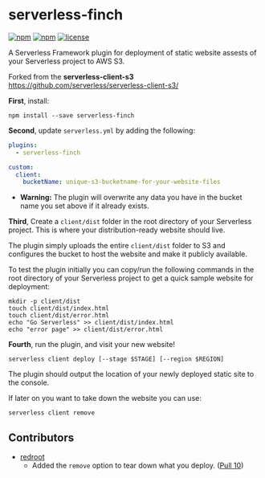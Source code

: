 # serverless-finch

[![npm](https://img.shields.io/npm/dm/serverless-finch.svg)](https://www.npmjs.com/package/serverless-finch)
[![npm](https://img.shields.io/npm/v/serverless-finch.svg)](https://www.npmjs.com/package/serverless-finch)
[![license](https://img.shields.io/github/license/fernando-mc/serverless-finch.svg)](https://github.com/fernando-mc/serverless-finch/blob/master/LICENSE)

A Serverless Framework plugin for deployment of static website assests of your Serverless project to AWS S3.

Forked from the **serverless-client-s3**
https://github.com/serverless/serverless-client-s3/

**First**, install:

```
npm install --save serverless-finch
```

**Second**, update `serverless.yml` by adding the following:

```yaml
plugins:
  - serverless-finch

custom:
  client:
    bucketName: unique-s3-bucketname-for-your-website-files
```

* **Warning:** The plugin will overwrite any data you have in the bucket name you set above if it already exists.


**Third**, Create a `client/dist` folder in the root directory of your Serverless project. This is where your distribution-ready website should live. 

The plugin simply uploads the entire `client/dist` folder to S3 and configures the bucket to host the website and make it publicly available.

To test the plugin initially you can copy/run the following commands in the root directory of your Serverless project to get a quick sample website for deployment:

```
mkdir -p client/dist
touch client/dist/index.html
touch client/dist/error.html
echo "Go Serverless" >> client/dist/index.html
echo "error page" >> client/dist/error.html
```

**Fourth**, run the plugin, and visit your new website!

```
serverless client deploy [--stage $STAGE] [--region $REGION]
```

The plugin should output the location of your newly deployed static site to the console.

If later on you want to take down the website you can use:

```
serverless client remove
```

## Contributors
- [redroot](https://github.com/redroot)
    - Added the `remove` option to tear down what you deploy. ([Pull 10](https://github.com/fernando-mc/serverless-finch/pull/10))
